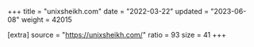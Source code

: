 +++
title = "unixsheikh.com"
date = "2022-03-22"
updated = "2023-06-08"
weight = 42015

[extra]
source = "https://unixsheikh.com/"
ratio = 93
size = 41
+++
